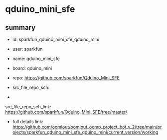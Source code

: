 # qduino_mini_sfe
 
## summary 
* id: sparkfun_qduino_mini_sfe_qduino_mini
* user: sparkfun
* name: qduino_mini_sfe
* board: qduino_mini
* repo: https://github.com/sparkfun/Qduino_Mini_SFE



* src_file_repo_sch: 
*
 src_file_repo_sch_link: https://github.com/sparkfun/Qduino_Mini_SFE/tree/master/
* full details link: https://github.com/oomlout/oomlout_oomp_project_bot_v_2/tree/main/projects/sparkfun_qduino_mini_sfe_qduino_mini/current_version/working  






